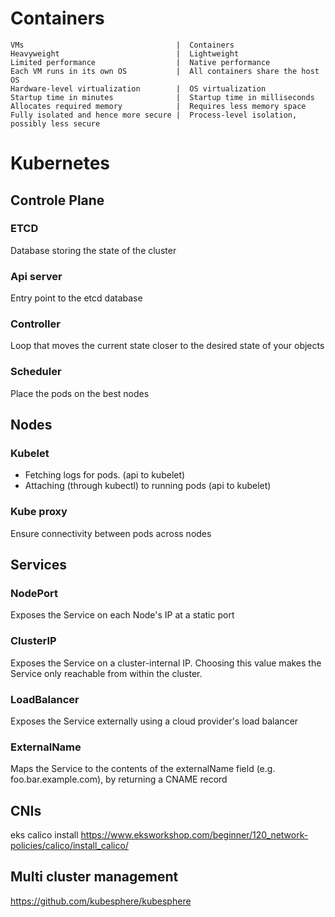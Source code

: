 # Containers
```
VMs	                                 |  Containers
Heavyweight	                         |  Lightweight
Limited performance	                 |  Native performance
Each VM runs in its own OS	         |  All containers share the host OS
Hardware-level virtualization	     |  OS virtualization
Startup time in minutes	             |  Startup time in milliseconds
Allocates required memory	         |  Requires less memory space
Fully isolated and hence more secure |  Process-level isolation, possibly less secure
```

# Kubernetes

## Controle Plane
### ETCD 
Database storing the state of the cluster
### Api server
Entry point to the etcd database
### Controller
Loop that moves the current state closer to the desired state of your objects
### Scheduler
Place the pods on the best nodes

## Nodes
### Kubelet
- Fetching logs for pods. (api to kubelet)
- Attaching (through kubectl) to running pods (api to kubelet)
### Kube proxy
Ensure connectivity between pods across nodes

## Services
### NodePort
Exposes the Service on each Node's IP at a static port 
### ClusterIP
Exposes the Service on a cluster-internal IP. Choosing this value makes the Service only reachable from within the cluster.
### LoadBalancer
Exposes the Service externally using a cloud provider's load balancer
### ExternalName
Maps the Service to the contents of the externalName field (e.g. foo.bar.example.com), by returning a CNAME record

## CNIs
eks calico install https://www.eksworkshop.com/beginner/120_network-policies/calico/install_calico/

## Multi cluster management
https://github.com/kubesphere/kubesphere